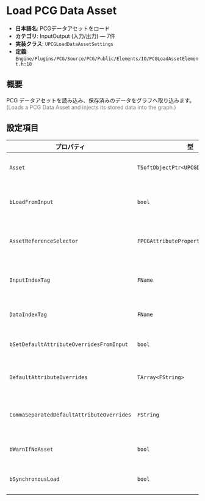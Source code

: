 # Load PCG Data Asset

- **日本語名**: PCGデータアセットをロード
- **カテゴリ**: InputOutput (入力/出力) — 7件
- **実装クラス**: `UPCGLoadDataAssetSettings`
- **定義**: `Engine/Plugins/PCG/Source/PCG/Public/Elements/IO/PCGLoadAssetElement.h:18`

## 概要

PCG データアセットを読み込み、保存済みのデータをグラフへ取り込みます。<br><span style='color:gray'>(Loads a PCG Data Asset and injects its stored data into the graph.)</span>

## 設定項目


| プロパティ | 型 | 初期値 | 説明 |
| --- | --- | --- | --- |
| `Asset` | `TSoftObjectPtr<UPCGDataAsset>` | なし | 読み込む PCG データアセット。固定のアセットを指定する場合はここで設定します。 |
| `bLoadFromInput` | `bool` | `false` | `true` にすると入力データ内の属性からアセット参照を取得します。外部リストを基に複数アセットを切り替える際に使用します。 |
| `AssetReferenceSelector` | `FPCGAttributePropertyInputSelector` | なし | `bLoadFromInput = true` の場合に使用。入力データからアセット参照（ソフトオブジェクトパスなど）を読み取る属性／プロパティを指定します。 |
| `InputIndexTag` | `FName` | `NAME_None` | `bLoadFromInput` 時、ロードに使用した入力行インデックスを `Tag:Value` 形式で結果データに付与します。タグ名に使用するプレフィックスを指定します。 |
| `DataIndexTag` | `FName` | `NAME_None` | 読み込んだアセット内でのデータブロック順を `Tag:Value` 形式でタグ付けします。複数の出力を識別したい場合に使用します。 |
| `bSetDefaultAttributeOverridesFromInput` | `bool` | `false` | `true` で入力側に追加される属性セットピンからデフォルト属性値を上書きできます。動的に初期値を差し替える用途向けです。 |
| `DefaultAttributeOverrides` | `TArray<FString>` | 空 | `Tag:Value` 形式の文字列一覧。`bSetDefaultAttributeOverridesFromInput = false` の場合に、ロードしたデータへ適用する既定値の上書きを列挙します。 |
| `CommaSeparatedDefaultAttributeOverrides` | `FString` | なし | グラフ実行時に上書えられる一括指定用文字列。複数の `Tag:Value` をカンマ区切りで指定すると `DefaultAttributeOverrides` より優先されます。 |
| `bWarnIfNoAsset` | `bool` | `true` | アセットが無効または読み込めなかった場合に警告を出すかどうか。パイプライン監視向けの安全装置です。 |
| `bSynchronousLoad` | `bool` | `false` | アセットを同期ロードします。大量ロード時は非同期が推奨ですが、確実に即時展開したい場合に有効化します。 |

